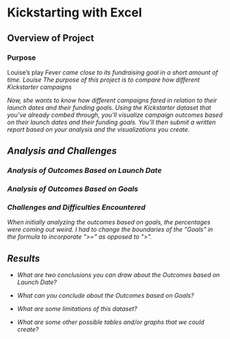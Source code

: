 # Kickstarting with Excel

## Overview of Project

### Purpose
Louise’s play <i>Fever<i/> came close to its fundraising goal in a short amount of time. Louise The purpose of this project is to compare how different Kickstarter campaigns

 Now, she wants to know how different campaigns fared in relation to their launch dates and their funding goals. Using the Kickstarter dataset that you’ve already combed through, you’ll visualize campaign outcomes based on their launch dates and their funding goals. You’ll then submit a written report based on your analysis and the visualizations you create.

## Analysis and Challenges

### Analysis of Outcomes Based on Launch Date

### Analysis of Outcomes Based on Goals

### Challenges and Difficulties Encountered
When initially analyzing the outcomes based on goals, the percentages were coming out weird. I had to change the boundaries of the "Goals" in the formula to incorporate ">=" as opposed to ">".

## Results

- What are two conclusions you can draw about the Outcomes based on Launch Date?

- What can you conclude about the Outcomes based on Goals?

- What are some limitations of this dataset?

- What are some other possible tables and/or graphs that we could create?
